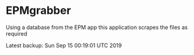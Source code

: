 # EPMgrabber
Using a database from the EPM app this application scrapes the files as required


Latest backup: Sun Sep 15 00:19:01 UTC 2019

